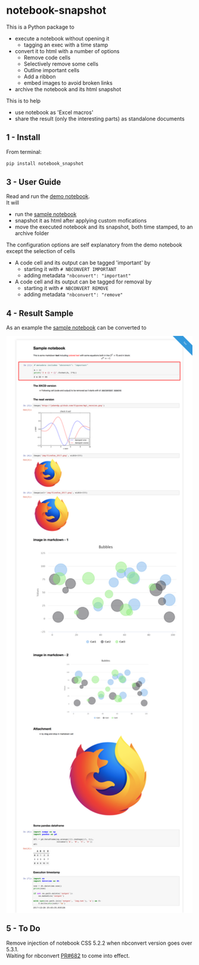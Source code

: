 
# notebook-snapshot

This is a Python package to
+ execute a notebook without opening it
    + tagging an exec with a time stamp
+ convert it to html with a number of options
    + Remove code cells
    + Selectively remove some cells
    + Outline important cells
    + Add a ribbon
    + embed images to avoid broken links
+ archive the notebook and its html snapshot

This is to help
+ use notebook as 'Excel macros'
+ share the result (only the interesting parts) as standalone documents


## 1 - Install

From terminal:

```bash
pip install notebook_snapshot
```

## 3 - User Guide

Read and run the [demo notebook](TBD).  
It will
+ run the [sample notebook](TBD)
+ snapshot it as html after applying custom mofications
+ move the executed notebook and its snapshot, both time stamped, to an archive folder

The configuration options are self explanatory from the demo notebook except the selection of cells
+ A code cell and its output can be tagged 'important' by
    + starting it with `# NBCONVERT IMPORTANT`
    + adding metadata `"nbconvert": "important"`
+ A code cell and its output can be tagged for removal by
    + starting it with `# NBCONVERT REMOVE`
    + adding metadata `"nbconvert": "remove"`


## 4 - Result Sample

As an example the [sample notebook](TBD) can be converted to

<img src="img/screenshot_sample_notebook.png" align="center" width=500>


## 5 - To Do

Remove injection of notebook CSS 5.2.2 when nbconvert version goes over 5.3.1.  
Waiting for nbconvert [PR#682](https://github.com/jupyter/nbconvert/pull/682) to come into effect.  



<!-- pandoc --from=markdown --to=rst --output=README.rst README.md -->
